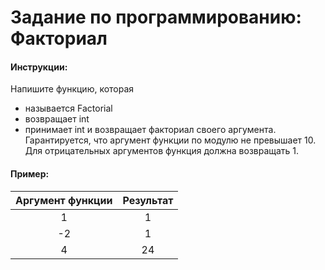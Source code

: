 # Задание по программированию: Факториал

#### Инструкции:
Напишите функцию, которая

* называется Factorial
* возвращает int
* принимает int и возвращает факториал своего аргумента. Гарантируется, что аргумент функции по модулю не превышает 10. Для отрицательных аргументов функция должна возвращать 1.

#### Пример:
|Аргумент функции |Результат |
|:----:|:-----:|
| 1 | 1 |
| -2  | 1 |
| 4  | 24 |